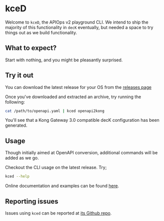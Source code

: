 # kceD

Welcome to `kceD`, the APIOps v2 playground CLI. We intend to ship the majority of this functionality in `decK` eventually, but needed a space to try things out as we build functionality.

## What to expect?

Start with nothing, and you might be pleasantly surprised.

## Try it out

You can download the latest release for your OS from the [releases page](https://github.com/Kong/kced/releases)

Once you've downloaded and extracted an archive, try running the following:

```bash
cat /path/to/openapi.yaml | kced openapi2kong
```

You'll see that a Kong Gateway 3.0 compatible decK configuration has been generated.

## Usage

Though initially aimed at OpenAPI conversion, additional commands will be added as we go.

Checkout the CLI usage on the latest release. Try;

```bash
kced --help
```

Online documentation and examples can be found [here](https://github.com/Kong/kced/blob/main/docs).

## Reporting issues

Issues using `kced` can be reported at [its Github repo](https://github.com/Kong/kced/issues).

